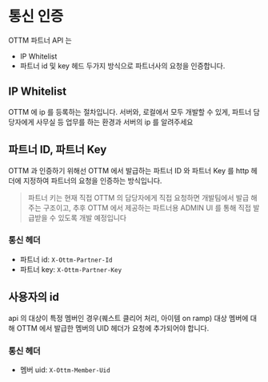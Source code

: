 # 통신 인증

OTTM 파트너 API 는
- IP Whitelist
- 파트너 id 및 key 헤드
두가지 방식으로 파트너사의 요청을 인증합니다.

## IP Whitelist
OTTM 에 ip 를 등록하는 절차입니다. 서버와, 로컬에서 모두 개발할 수 있게, 파트너 담당자에게 사무실 등 업무를 하는 환경과 서버의 ip 를 알려주세요

## 파트너 ID, 파트너 Key
OTTM 과 인증하기 위해선 OTTM 에서 발급하는 파트너 ID 와 파트너 Key 를 http 헤더에 지정하여 파트너의 요청을 인증하는 방식입니다.

> 파트너 키는 현재 직접 OTTM 의 담당자에게 직접 요청하면 개발팀에서 발급 해 주는 구조이고, 추후 
OTTM 에서 제공하는 파트너용 ADMIN UI 를 통해 직접 발급받을 수 있도록 개발 예정입니다

### 통신 헤더

- 파트너 id: `X-Ottm-Partner-Id`
- 파트너 key: `X-Ottm-Partner-Key`

## 사용자의 id
api 의 대상이 특정 멤버인 경우(퀘스트 클리어 처리, 아이템 on ramp) 대상 멤버에 대해 OTTM 에서 발급한 멤버의 UID 헤더가 요청에 추가되어야 합니다.

### 통신 헤더

- 멤버 uid: `X-Ottm-Member-Uid`